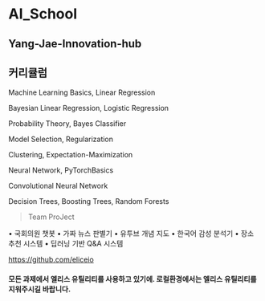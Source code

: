 # AI_School

## Yang-Jae-Innovation-hub

## 커리큘럼

Machine Learning Basics, Linear Regression

Bayesian Linear Regression, Logistic Regression

Probability Theory, Bayes Classifier

Model Selection, Regularization

Clustering, Expectation-Maximization

Neural Network, PyTorchBasics

Convolutional Neural Network

Decision Trees, Boosting Trees, Random Forests


>  Team ProJect

 • 국회의원 챗봇 • 가짜 뉴스 판별기 • 유투브 개념 지도 • 한국어 감성 분석기 • 장소 추천 시스템 • 딥러닝 기반 Q&A 시스템
 
 https://github.com/eliceio
 
 

#### 모든 과제에서 엘리스 유틸리티를 사용하고 있기에. 로컬환경에서는 엘리스 유틸리티를 지워주시길 바랍니다.

